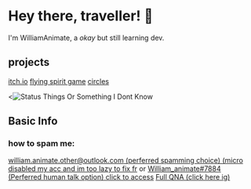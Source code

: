 # Hey there, traveller! 👋
I'm WilliamAnimate, a *okay* but still learning dev.
## projects
[itch.io](https://williamanimate.itch.io)
[flying spirit game](https://williamanimate.itch.io/flying-spirit)
[circles](https://williamanimate.itch.io/circles)
<!-- [something else](williamanimate.itch.io/eco-heroes) -->
<!-- 
![Top langs](https://github-readme-stats.vercel.app/api/top-langs/?username=WilliamAnimate&show_icons=true&theme=dark&layout=compact&custom_title=Languages%20I%20Use%20Here%20Most)] 
ok, you may be asking, WILLIAM, WHY IS THIS NOT SHOWN??
it only says HTML and CSS but i didnt do them 
even if i removed HTML and CSS it will say nothing :trol:
-->
<![Status Things Or Something I Dont Know](https://github-readme-stats.vercel.app/api?username=WilliamAnimate&count_private=true&theme=dark&show_icons=true&custom_title=My%20stats&layout=compact)
<!-- 
lmao i dont know if &layout=compact for the one above me even works 
-->

## Basic Info
### how to spam me:
[william.animate.other@outlook.com (perferred spamming choice) (micro disabled my acc and im too lazy to fix fr](mailto://william.animate.other@outlook.com) or [William_animate#7884 (Perferred human talk option) click to access](https://discord.com/users/720264552285208666)
[Full QNA (click here ig)](https://github.com/WilliamAnimate/WilliamAnimate/blob/main/QNA.md)

<!--
**WilliamAnimate/WilliamAnimate** is a ✨ _special_ ✨ repository because its `README.md` (this file) appears on your GitHub profile.

Here are some ideas to get you started:

- 🔭 I’m currently working on ...
- 🌱 I’m currently learning ...
- 👯 I’m looking to collaborate on ...
- 🤔 I’m looking for help with ...
- 💬 Ask me about ...
- 📫 How to reach me: ...
- 😄 Pronouns: ...
- ⚡ Fun fact: ...
-->
